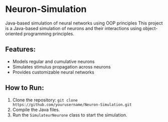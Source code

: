 # Neuron-Simulation
Java-based simulation of neural networks using OOP principles
This project is a Java-based simulation of neurons and their interactions using object-oriented programming principles.

## Features:
- Models regular and cumulative neurons
- Simulates stimulus propagation across neurons
- Provides customizable neural networks

## How to Run:
1. Clone the repository: `git clone https://github.com/yourusername/Neuron-Simulation.git`
2. Compile the Java files.
3. Run the `SimulateurNeurone` class to start the simulation.
